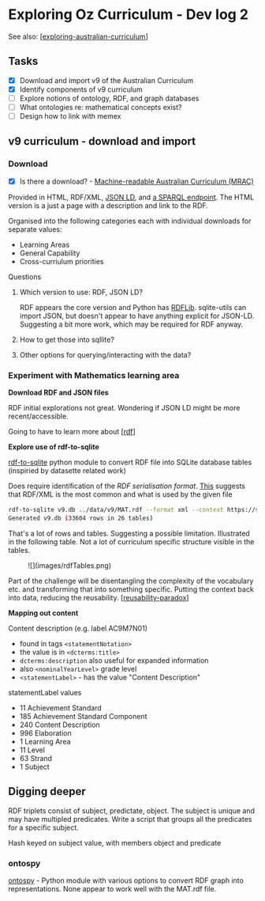 <!--
 Copyright (C) 2023 David Jones
 
 This program is free software: you can redistribute it and/or modify
 it under the terms of the GNU Affero General Public License as
 published by the Free Software Foundation, either version 3 of the
 License, or (at your option) any later version.
 
 This program is distributed in the hope that it will be useful,
 but WITHOUT ANY WARRANTY; without even the implied warranty of
 MERCHANTABILITY or FITNESS FOR A PARTICULAR PURPOSE.  See the
 GNU Affero General Public License for more details.
 
 You should have received a copy of the GNU Affero General Public License
 along with this program.  If not, see <http://www.gnu.org/licenses/>.
-->

# Exploring Oz Curriculum - Dev log 2

See also: [[exploring-australian-curriculum]]

## Tasks 

- [X] Download and import v9 of the Australian Curriculum
- [X] Identify components of v9 curriculum
- [ ] Explore notions of ontology, RDF, and graph databases
- [ ] What ontologies re: mathematical concepts exist?
- [ ] Design how to link with memex

## v9 curriculum - download and import

### Download

- [X] Is there a download? - [Machine-readable Australian Curriculum (MRAC)](https://v9.australiancurriculum.edu.au/machine-readable-australian-curriculum)

Provided in HTML, RDF/XML, [JSON LD](https://json-ld.org/), and [a SPARQL endpoint](https://en.wikipedia.org/wiki/SPARQL).  The HTML version is a just a page with a description and link to the RDF.

Organised into the following categories each with individual downloads for separate values:

- Learning Areas 
- General Capability 
- Cross-curriulum priorities

Questions 

1. Which version to use: RDF, JSON LD?

    RDF appears the core version and Python has [RDFLib](https://github.com/RDFLib/rdflib).  sqlite-utils can import JSON, but doesn't appear to have anything explicit for JSON-LD. Suggesting a bit more work, which may be required for RDF anyway.
2. How to get those into sqllite?
3. Other options for querying/interacting with the data?

### Experiment with Mathematics learning area

**Download RDF and JSON files**

RDF initial explorations not great. Wondering if JSON LD might be more recent/accessible. 

Going to have to learn more about [[rdf]]

**Explore use of rdf-to-sqlite**

[rdf-to-sqlite](https://github.com/bradleypallen/rdf-to-sqlite) python module to convert RDF file into SQLite database tables (inspiried by datasette related work)

Does require identification of the _RDF serialisation format_.  [This](https://ontola.io/blog/rdf-serialization-formats) suggests that RDF/XML is the most common and what is used by the given file

```sh
rdf-to-sqlite v9.db ../data/v9/MAT.rdf --format xml --context https://schema.org/docs/jsonldcontext.jsonld
Generated v9.db (33604 rows in 26 tables)
``` 

That's a lot of rows and tables. Suggesting a possible limitation. Illustrated in the following table. Not a lot of curriculum specific structure visible in the tables.

<figure markdown>
![](images/rdfTables.png)
</figure>

Part of the challenge will be disentangling the complexity of the vocabulary etc. and transforming that into something specific.  Putting the context back into data, reducing the reusability. [[reusability-paradox]]

**Mapping out content**

Content description (e.g. label AC9M7N01) 

- found in tags `<statementNotation>`
- the value is in `<dcterms:title>`
- `dcterms:description` also useful for expanded information
- also `<nominalYearLevel>` grade level
- `<statementLabel>` - has the value "Content Description"

statementLabel values

- 11 Achievement Standard
- 185 Achievement Standard Component
- 240 Content Description
- 996 Elaboration
- 1 Learning Area
- 11 Level
- 63 Strand
- 1 Subject

## Digging **deeper**

RDF triplets consist of subject, predictate, object. The subject is unique and may have multipled predicates. Write a script that groups all the predicates for a specific subject.

Hash keyed on subject value, with members object and predicate

### ontospy

[ontospy](http://lambdamusic.github.io/Ontospy/) - Python module with various options to convert RDF graph into representations.  None appear to work well with the MAT.rdf file.


[//begin]: # "Autogenerated link references for markdown compatibility"
[exploring-australian-curriculum]: ../exploring-australian-curriculum "Exploring australian curriculum"
[rdf]: rdf "rdf"
[reusability-paradox]: ../../Bricolage/reusability-paradox "Reusability Paradox"
[//end]: # "Autogenerated link references"